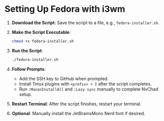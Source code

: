 # Setting Up Fedora with i3wm

1. **Download the Script**: Save the script to a file, e.g., `fedora-installer.sh`.

2. **Make the Script Executable**:

    ```bash
    chmod +x fedora-installer.sh
    ```

3. **Run the Script**:

    ```bash
    ./fedora-installer.sh
    ```

4. **Follow Prompts**:

    - Add the SSH key to GitHub when prompted.
    - Install Tmux plugins with `<prefix> + I` after the script completes.
    - Run `:MasonInstallAll` and `:Lazy sync` manually to complete NvChad setup.

5. **Restart Terminal**: After the script finishes, restart your terminal.

6. **Optional**: Manually install the JetBrainsMono Nerd font if desired.

